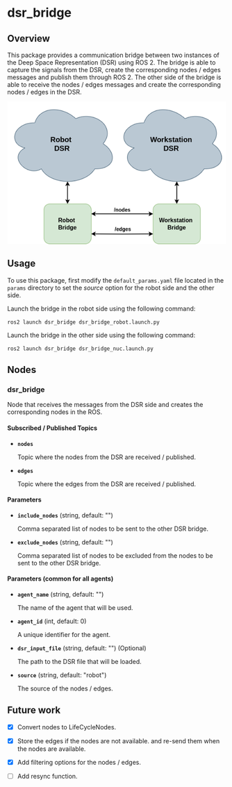 # dsr_bridge

## Overview

This package provides a communication bridge between two instances of the Deep Space Representation (DSR) using ROS 2. The bridge is able to capture the signals from the DSR, create the corresponding nodes / edges messages and publish them through ROS 2. The other side of the bridge is able to receive the nodes / edges messages and create the corresponding nodes / edges in the DSR.

![Bridge Design](./doc/bridge_design.png)

## Usage

To use this package, first modify the `default_params.yaml` file located in the `params` directory to set the *source* option for the robot side and the other side.

Launch the bridge in the robot side using the following command:

	ros2 launch dsr_bridge dsr_bridge_robot.launch.py

Launch the bridge in the other side using the following command:

	ros2 launch dsr_bridge dsr_bridge_nuc.launch.py

## Nodes

### dsr_bridge

Node that receives the messages from the DSR side and creates the corresponding nodes in the ROS.

#### Subscribed / Published Topics

* **`nodes`**

	Topic where the nodes from the DSR are received / published.

* **`edges`**

	Topic where the edges from the DSR are received / published.

#### Parameters

* **`include_nodes`** (string, default: "")

	Comma separated list of nodes to be sent to the other DSR bridge.

* **`exclude_nodes`** (string, default: "")

	Comma separated list of nodes to be excluded from the nodes to be sent to the other DSR bridge.

#### Parameters (common for all agents)

* **`agent_name`** (string, default: "")

	The name of the agent that will be used.

* **`agent_id`** (int, default: 0)

	A unique identifier for the agent.

* **`dsr_input_file`** (string, default: "") (Optional)

	The path to the DSR file that will be loaded.

* **`source`** (string, default: "robot")

	The source of the nodes / edges.

## Future work
- [x] Convert nodes to LifeCycleNodes.
- [x] Store the edges if the nodes are not available. and re-send them when the nodes are available.
- [x] Add filtering options for the nodes / edges.
- [ ] Add resync function.


